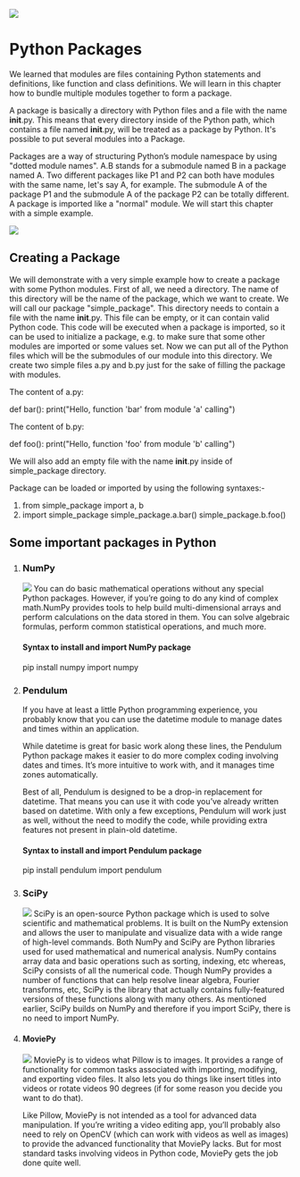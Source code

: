 ![](python.jpg)                                                   
# **Python Packages**    
We learned that modules are files containing Python statements and definitions, like function and class definitions. We will learn in this chapter how to bundle multiple modules together to form a package.

A package is basically a directory with Python files and a file with the name __init__.py. This means that every directory inside of the Python path, which contains a file named __init__.py, will be treated as a package by Python. It's possible to put several modules into a Package.

Packages are a way of structuring Python’s module namespace by using "dotted module names". A.B stands for a submodule named B in a package named A. Two different packages like P1 and P2 can both have modules with the same name, let's say A, for example. The submodule A of the package P1 and the submodule A of the package P2 can be totally different. A package is imported like a "normal" module. We will start this chapter with a simple example.

![](pack.jpg)

## **Creating a Package** 
We will demonstrate with a very simple example how to create a package with some Python modules. First of all, we need a directory. The name of this directory will be the name of the package, which we want to create. We will call our package "simple_package". This directory needs to contain a file with the name __init__.py. This file can be empty, or it can contain valid Python code. This code will be executed when a package is imported, so it can be used to initialize a package, e.g. to make sure that some other modules are imported or some values set. Now we can put all of the Python files which will be the submodules of our module into this directory. We create two simple files a.py and b.py just for the sake of filling the package with modules.

The content of a.py:

def bar():
    print("Hello, function 'bar' from module 'a' calling")

The content of b.py:

def foo():
    print("Hello, function 'foo' from module 'b' calling")

We will also add an empty file with the name __init__.py inside of simple_package directory.

Package can be loaded or imported by using the following syntaxes:-
1) from simple_package import a, b
2) import simple_package
   simple_package.a.bar()
   simple_package.b.foo()

## **Some important packages in Python** 
1) ### NumPy
   ![](numpy.png)
   You can do basic mathematical operations without any special Python packages. However, if you’re going to do any kind of complex math.NumPy provides tools to help build multi-dimensional arrays and perform calculations on the data stored in them. You can solve algebraic formulas, perform common statistical operations, and much more.
   #### Syntax to install and import NumPy package
   pip install numpy
   import numpy

2) ### Pendulum
   If you have at least a little Python programming experience, you probably know that you can use the datetime module to manage dates and times within an application.

   While datetime is great for basic work along these lines, the Pendulum Python package makes it easier to do more complex coding involving dates and times. It’s more intuitive to work with, and it manages time zones automatically.

   Best of all, Pendulum is designed to be a drop-in replacement for datetime. That means you can use it with code you’ve already written based on datetime. With only a few exceptions, Pendulum will work just as well, without the need to modify the code, while providing extra features not present in plain-old datetime. 
   
   #### Syntax to install and import Pendulum package
   pip install pendulum
   import pendulum
3) ### SciPy
   ![](scipy.png)
   SciPy is an open-source Python package which is used to solve scientific and mathematical problems. It is built on the NumPy extension and allows the user to manipulate and visualize data with a wide range of high-level commands. Both NumPy and SciPy are Python libraries used for used mathematical and numerical analysis. NumPy contains array data and basic operations such as sorting, indexing, etc whereas, SciPy consists of all the numerical code. Though NumPy provides a number of functions that can help resolve linear algebra, Fourier transforms, etc, SciPy is the library that actually contains fully-featured versions of these functions along with many others. As mentioned earlier, SciPy builds on NumPy and therefore if you import SciPy, there is no need to import NumPy.

4) #### MoviePy
    ![](moviepy.jpg)
    MoviePy is to videos what Pillow is to images. It provides a range of functionality for common tasks associated with importing, modifying, and exporting video files. It also lets you do things like insert titles into videos or rotate videos 90 degrees (if for some reason you decide you want to do that).

    Like Pillow, MoviePy is not intended as a tool for advanced data manipulation. If you’re writing a video editing app, you’ll probably also need to rely on OpenCV (which can work with videos as well as images) to provide the advanced functionality that MoviePy lacks. But for most standard tasks involving videos in Python code, MoviePy gets the job done quite well.

 